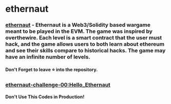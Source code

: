 # ethernaut

### [ethernaut](https://ethernaut.openzeppelin.com/) - Ethernaut is a Web3/Solidity based wargame meant to be played in the EVM. The game was inspired by overthewire. Each level is a smart contract that the user must hack, and the game allows users to both learn about ethereum and see their skills compare to historical hacks. The game may have an infinite number of levels.

#### Don't Forget to leave ⭐ into the repository.

### [ethernaut-challenge-00:Hello_Ethernaut](https://github.com/Aakrut/ethernaut/blob/main/00-Hello_Ethernaut.md)

#### Don't Use This Codes in Production!